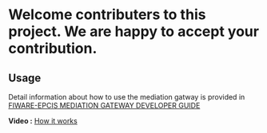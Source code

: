 # Welcome contributers to this project. We are happy to accept your contribution. 

## Usage

Detail information about how to use the mediation gatway is provided in [FIWARE-EPCIS MEDIATION GATEWAY DEVELOPER GUIDE](./src/main/resources/templates/Guide.pdf)

**Video :** [How it works](https://drive.google.com/file/d/1TsRI_cbWmLY9gSA2hNP6UzybOGGOx6d_/view?usp=sharing)

